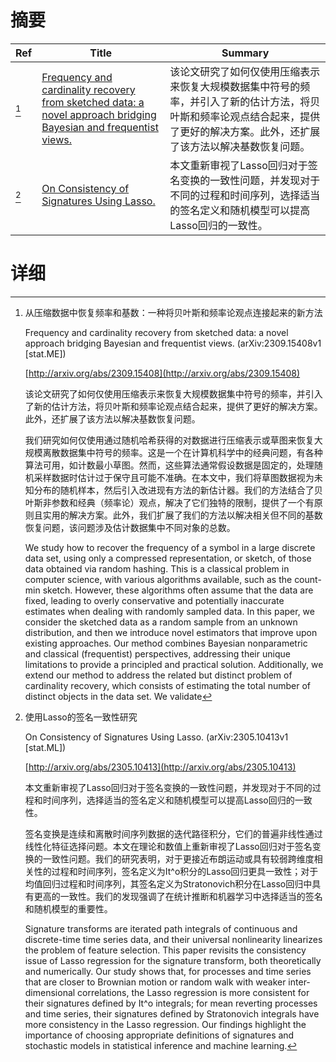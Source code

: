 # 摘要

| Ref | Title | Summary |
| --- | --- | --- |
| [^1] | [Frequency and cardinality recovery from sketched data: a novel approach bridging Bayesian and frequentist views.](http://arxiv.org/abs/2309.15408) | 该论文研究了如何仅使用压缩表示来恢复大规模数据集中符号的频率，并引入了新的估计方法，将贝叶斯和频率论观点结合起来，提供了更好的解决方案。此外，还扩展了该方法以解决基数恢复问题。 |
| [^2] | [On Consistency of Signatures Using Lasso.](http://arxiv.org/abs/2305.10413) | 本文重新审视了Lasso回归对于签名变换的一致性问题，并发现对于不同的过程和时间序列，选择适当的签名定义和随机模型可以提高Lasso回归的一致性。 |

# 详细

[^1]: 从压缩数据中恢复频率和基数：一种将贝叶斯和频率论观点连接起来的新方法

    Frequency and cardinality recovery from sketched data: a novel approach bridging Bayesian and frequentist views. (arXiv:2309.15408v1 [stat.ME])

    [http://arxiv.org/abs/2309.15408](http://arxiv.org/abs/2309.15408)

    该论文研究了如何仅使用压缩表示来恢复大规模数据集中符号的频率，并引入了新的估计方法，将贝叶斯和频率论观点结合起来，提供了更好的解决方案。此外，还扩展了该方法以解决基数恢复问题。

    

    我们研究如何仅使用通过随机哈希获得的对数据进行压缩表示或草图来恢复大规模离散数据集中符号的频率。这是一个在计算机科学中的经典问题，有各种算法可用，如计数最小草图。然而，这些算法通常假设数据是固定的，处理随机采样数据时估计过于保守且可能不准确。在本文中，我们将草图数据视为未知分布的随机样本，然后引入改进现有方法的新估计器。我们的方法结合了贝叶斯非参数和经典（频率论）观点，解决了它们独特的限制，提供了一个有原则且实用的解决方案。此外，我们扩展了我们的方法以解决相关但不同的基数恢复问题，该问题涉及估计数据集中不同对象的总数。

    We study how to recover the frequency of a symbol in a large discrete data set, using only a compressed representation, or sketch, of those data obtained via random hashing. This is a classical problem in computer science, with various algorithms available, such as the count-min sketch. However, these algorithms often assume that the data are fixed, leading to overly conservative and potentially inaccurate estimates when dealing with randomly sampled data. In this paper, we consider the sketched data as a random sample from an unknown distribution, and then we introduce novel estimators that improve upon existing approaches. Our method combines Bayesian nonparametric and classical (frequentist) perspectives, addressing their unique limitations to provide a principled and practical solution. Additionally, we extend our method to address the related but distinct problem of cardinality recovery, which consists of estimating the total number of distinct objects in the data set. We validate
    
[^2]: 使用Lasso的签名一致性研究

    On Consistency of Signatures Using Lasso. (arXiv:2305.10413v1 [stat.ML])

    [http://arxiv.org/abs/2305.10413](http://arxiv.org/abs/2305.10413)

    本文重新审视了Lasso回归对于签名变换的一致性问题，并发现对于不同的过程和时间序列，选择适当的签名定义和随机模型可以提高Lasso回归的一致性。

    

    签名变换是连续和离散时间序列数据的迭代路径积分，它们的普遍非线性通过线性化特征选择问题。本文在理论和数值上重新审视了Lasso回归对于签名变换的一致性问题。我们的研究表明，对于更接近布朗运动或具有较弱跨维度相关性的过程和时间序列，签名定义为It\^o积分的Lasso回归更具一致性；对于均值回归过程和时间序列，其签名定义为Stratonovich积分在Lasso回归中具有更高的一致性。我们的发现强调了在统计推断和机器学习中选择适当的签名和随机模型的重要性。

    Signature transforms are iterated path integrals of continuous and discrete-time time series data, and their universal nonlinearity linearizes the problem of feature selection. This paper revisits the consistency issue of Lasso regression for the signature transform, both theoretically and numerically. Our study shows that, for processes and time series that are closer to Brownian motion or random walk with weaker inter-dimensional correlations, the Lasso regression is more consistent for their signatures defined by It\^o integrals; for mean reverting processes and time series, their signatures defined by Stratonovich integrals have more consistency in the Lasso regression. Our findings highlight the importance of choosing appropriate definitions of signatures and stochastic models in statistical inference and machine learning.
    

